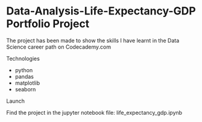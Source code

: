 # Data-Analysis-Life-Expectancy-GDP Portfolio Project
 
The project has been made to show the skills I have learnt in the Data Science career path on Codecademy.com

Technologies

- python
- pandas
- matplotlib
- seaborn

Launch

Find the project in the jupyter notebook file: life_expectancy_gdp.ipynb
